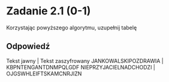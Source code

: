 # Zadanie 2.1 (0-1)
Korzystając powyższego algorytmu, uzupełnij tabelę
## Odpowiedź
Tekst jawny | Tekst zaszyfrowany
JANKOWALSKIPOZDRAWIA | KBPNTENGANTDNMPQLGDF
NIEPRZYJACIELNADCHODZI | OJGSWHLEIFTSKAMCNRJIZN